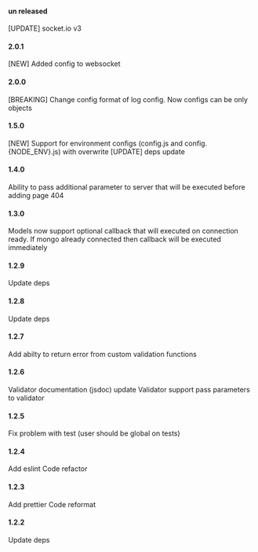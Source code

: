 #### un released
[UPDATE] socket.io v3

#### 2.0.1
[NEW] Added config to websocket

#### 2.0.0
[BREAKING] Change config format of log config. Now configs can be only objects

#### 1.5.0
[NEW] Support for environment configs (config.js and config.{NODE_ENV}.js) with overwrite
[UPDATE] deps update

#### 1.4.0
Ability to pass additional parameter to server that will be executed before adding page 404

#### 1.3.0
Models now support optional callback that will executed on connection ready. If mongo already connected then callback will be executed immediately 

#### 1.2.9
Update deps 

#### 1.2.8
Update deps 

#### 1.2.7
Add abilty to return error from custom validation functions

#### 1.2.6
Validator documentation (jsdoc) update
Validator support pass parameters to validator

#### 1.2.5
Fix problem with test (user should be global on tests)

#### 1.2.4 
Add eslint
Code refactor

#### 1.2.3
Add prettier
Code reformat

#### 1.2.2
Update deps
